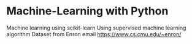 # Machine-Learning with Python
Machine learning using scikit-learn
Using supervised machine learning algorithm
Dataset from Enron email https://www.cs.cmu.edu/~enron/

